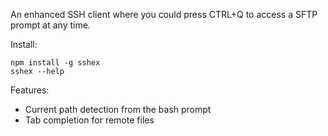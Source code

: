 An enhanced SSH client where you could press CTRL+Q to access a SFTP prompt at any time.

Install:
```
npm install -g sshex
sshex --help
```

Features:
- Current path detection from the bash prompt
- Tab completion for remote files
